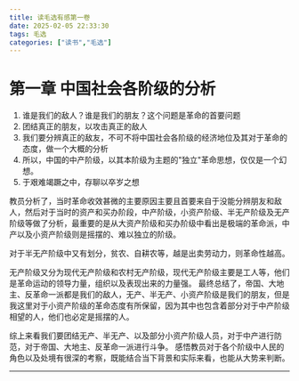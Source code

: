 ```yaml
---
title: 读毛选有感第一卷
date: 2025-02-05 22:33:30
tags: 毛选
categories: ["读书","毛选"]
---
```

# 第一章 中国社会各阶级的分析
1. 谁是我们的敌人？谁是我们的朋友？这个问题是革命的首要问题
2. 团结真正的朋友，以攻击真正的敌人
3. 我们要分辨真正的敌友，不可不将中国社会各阶级的经济地位及其对于革命的态度，做一个大概的分析
4. 所以，中国的中产阶级，以其本阶级为主题的"独立"革命思想，仅仅是一个幻想。
5. 于艰难竭蹶之中，存聊以卒岁之想

教员分析了，当时革命收效甚微的主要原因主要且首要来自于没能分辨朋友和敌人，然后对于当时的资产和买办阶段，中产阶级，小资产阶级、半无产阶级及无产阶级等做了分析，最重要的是从大资产阶级和买办阶级中看出是极端的革命派，中产以及小资产阶级则是摇摆的、难以独立的阶级。

对于半无产阶级中又有划分，贫农、自耕农等，越是出卖劳动力，则革命性越高。

无产阶级又分为现代无产阶级和农村无产阶级，现代无产阶级主要是工人等，他们是革命运动的领导力量，组织以及表现出来的力量强。
最终总结了，帝国、大地主、反革命一派都是我们的敌人，无产、半无产、小资产阶级是我们的朋友，但是我这里对于小资产阶级的革命态度有所保留，因为其中也包含着部分对于中产阶级相望的人，他们也必定是摇摆的人。

综上来看我们要团结无产、半无产、以及部分小资产阶级人员，对于中产进行防范，对于帝国、大地主、反革命一派进行斗争。
感悟教员对于各个阶级中人民的角色以及处境有很深的考察，既能结合当下背景和实际来看，也能从大势来判断。

---
